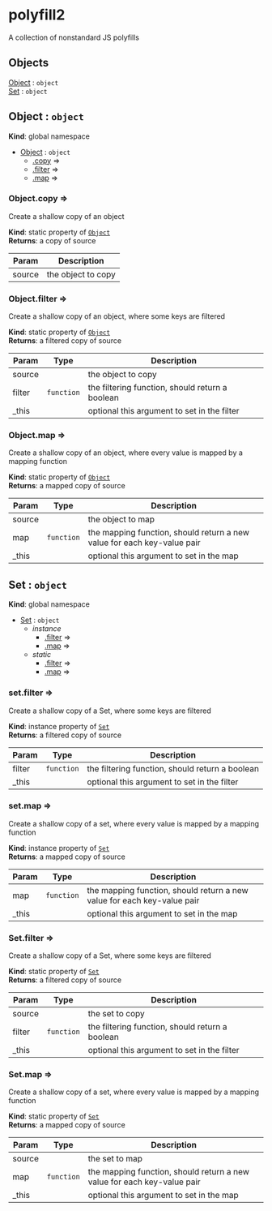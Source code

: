 # polyfill2
A collection of nonstandard JS polyfills

## Objects

<dl>
<dt><a href="#Object">Object</a> : <code>object</code></dt>
<dd></dd>
<dt><a href="#Set">Set</a> : <code>object</code></dt>
<dd></dd>
</dl>

<a name="Object"></a>

## Object : <code>object</code>
**Kind**: global namespace  

* [Object](#Object) : <code>object</code>
    * [.copy](#Object.copy) ⇒
    * [.filter](#Object.filter) ⇒
    * [.map](#Object.map) ⇒

<a name="Object.copy"></a>

### Object.copy ⇒
Create a shallow copy of an object

**Kind**: static property of <code>[Object](#Object)</code>  
**Returns**: a copy of source  

| Param | Description |
| --- | --- |
| source | the object to copy |

<a name="Object.filter"></a>

### Object.filter ⇒
Create a shallow copy of an object, where some keys are filtered

**Kind**: static property of <code>[Object](#Object)</code>  
**Returns**: a filtered copy of source  

| Param | Type | Description |
| --- | --- | --- |
| source |  | the object to copy |
| filter | <code>function</code> | the filtering function, should return a boolean |
| _this |  | optional this argument to set in the filter |

<a name="Object.map"></a>

### Object.map ⇒
Create a shallow copy of an object, where every value is mapped by a mapping function

**Kind**: static property of <code>[Object](#Object)</code>  
**Returns**: a mapped copy of source  

| Param | Type | Description |
| --- | --- | --- |
| source |  | the object to map |
| map | <code>function</code> | the mapping function, should return a new value for each key-value pair |
| _this |  | optional this argument to set in the map |

<a name="Set"></a>

## Set : <code>object</code>
**Kind**: global namespace  

* [Set](#Set) : <code>object</code>
    * _instance_
        * [.filter](#Set+filter) ⇒
        * [.map](#Set+map) ⇒
    * _static_
        * [.filter](#Set.filter) ⇒
        * [.map](#Set.map) ⇒

<a name="Set+filter"></a>

### set.filter ⇒
Create a shallow copy of a Set, where some keys are filtered

**Kind**: instance property of <code>[Set](#Set)</code>  
**Returns**: a filtered copy of source  

| Param | Type | Description |
| --- | --- | --- |
| filter | <code>function</code> | the filtering function, should return a boolean |
| _this |  | optional this argument to set in the filter |

<a name="Set+map"></a>

### set.map ⇒
Create a shallow copy of a set, where every value is mapped by a mapping function

**Kind**: instance property of <code>[Set](#Set)</code>  
**Returns**: a mapped copy of source  

| Param | Type | Description |
| --- | --- | --- |
| map | <code>function</code> | the mapping function, should return a new value for each key-value pair |
| _this |  | optional this argument to set in the map |

<a name="Set.filter"></a>

### Set.filter ⇒
Create a shallow copy of a Set, where some keys are filtered

**Kind**: static property of <code>[Set](#Set)</code>  
**Returns**: a filtered copy of source  

| Param | Type | Description |
| --- | --- | --- |
| source |  | the set to copy |
| filter | <code>function</code> | the filtering function, should return a boolean |
| _this |  | optional this argument to set in the filter |

<a name="Set.map"></a>

### Set.map ⇒
Create a shallow copy of a set, where every value is mapped by a mapping function

**Kind**: static property of <code>[Set](#Set)</code>  
**Returns**: a mapped copy of source  

| Param | Type | Description |
| --- | --- | --- |
| source |  | the set to map |
| map | <code>function</code> | the mapping function, should return a new value for each key-value pair |
| _this |  | optional this argument to set in the map |

